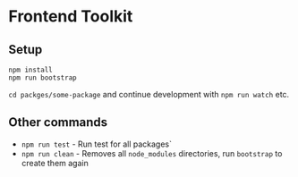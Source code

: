 # Frontend Toolkit

## Setup

```
npm install
npm run bootstrap
```

`cd packges/some-package` and continue development with `npm run watch` etc.

## Other commands

* `npm run test` -  Run test for all packages`
* `npm run clean` - Removes all `node_modules` directories, run `bootstrap` to create them again
